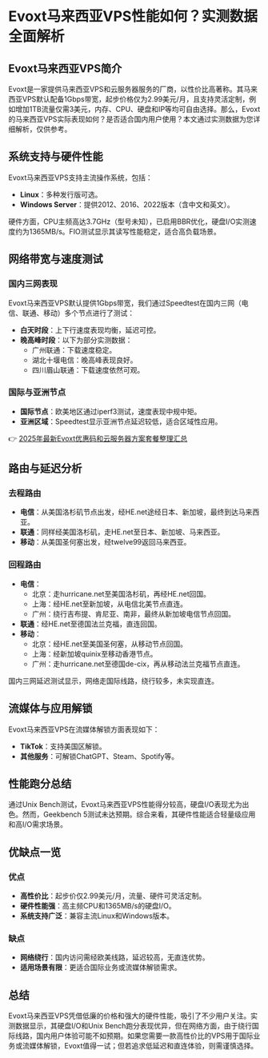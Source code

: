 # Evoxt马来西亚VPS性能如何？实测数据全面解析

## Evoxt马来西亚VPS简介

Evoxt是一家提供马来西亚VPS和云服务器服务的厂商，以性价比高著称。其马来西亚VPS默认配备1Gbps带宽，起步价格仅为2.99美元/月，且支持灵活定制，例如增加1TB流量仅需3美元，内存、CPU、硬盘和IP等均可自由选择。那么，Evoxt的马来西亚VPS实际表现如何？是否适合国内用户使用？本文通过实测数据为您详细解析，仅供参考。

## 系统支持与硬件性能

Evoxt马来西亚VPS支持主流操作系统，包括：

- **Linux**：多种发行版可选。
- **Windows Server**：提供2012、2016、2022版本（含中文和英文）。

硬件方面，CPU主频高达3.7GHz（型号未知），已启用BBR优化，硬盘I/O实测速度约为1365MB/s。FIO测试显示其读写性能稳定，适合高负载场景。

## 网络带宽与速度测试

### 国内三网表现

Evoxt马来西亚VPS默认提供1Gbps带宽，我们通过Speedtest在国内三网（电信、联通、移动）多个节点进行了测试：

- **白天时段**：上下行速度表现均衡，延迟可控。
- **晚高峰时段**：以下为部分实测数据：
  - 广州联通：下载速度稳定。
  - 湖北十堰电信：晚高峰表现良好。
  - 四川眉山联通：下载速度依然可观。

### 国际与亚洲节点

- **国际节点**：欧美地区通过iperf3测试，速度表现中规中矩。
- **亚洲区域**：Speedtest显示亚洲节点延迟较低，适合区域性应用。

👉 [2025年最新Evoxt优惠码和云服务器方案套餐整理汇总](https://bit.ly/evoxt)

## 路由与延迟分析

### 去程路由

- **电信**：从美国洛杉矶节点出发，经HE.net途经日本、新加坡，最终到达马来西亚。
- **联通**：同样经美国洛杉矶，走HE.net至日本、新加坡、马来西亚。
- **移动**：从美国圣何塞出发，经twelve99返回马来西亚。

### 回程路由

- **电信**：
  - 北京：走hurricane.net至美国洛杉矶，再经HE.net回国。
  - 上海：经HE.net至新加坡，从电信北美节点直连。
  - 广州：绕行吉布提、肯尼亚、南非，最终从新加坡电信节点回国。
- **联通**：经HE.net至德国法兰克福，直连回国。
- **移动**：
  - 北京：经HE.net至美国圣何塞，从移动节点回国。
  - 上海：经新加坡quinix至移动香港节点。
  - 广州：走hurricane.net至德国de-cix，再从移动法兰克福节点直连。

国内三网延迟测试显示，网络走国际线路，绕行较多，未实现直连。

## 流媒体与应用解锁

Evoxt马来西亚VPS在流媒体解锁方面表现如下：

- **TikTok**：支持美国区解锁。
- **其他服务**：可解锁ChatGPT、Steam、Spotify等。

## 性能跑分总结

通过Unix Bench测试，Evoxt马来西亚VPS性能得分较高，硬盘I/O表现尤为出色。然而，Geekbench 5测试未达预期。综合来看，其硬件性能适合轻量级应用和高I/O需求场景。

## 优缺点一览

### 优点
- **高性价比**：起步价仅2.99美元/月，流量、硬件可灵活定制。
- **硬件性能强**：高主频CPU和1365MB/s的硬盘I/O。
- **系统支持广泛**：兼容主流Linux和Windows版本。

### 缺点
- **网络绕行**：国内访问需经欧美线路，延迟较高，无直连优势。
- **适用场景有限**：更适合国际业务或流媒体解锁需求。

## 总结

Evoxt马来西亚VPS凭借低廉的价格和强大的硬件性能，吸引了不少用户关注。实测数据显示，其硬盘I/O和Unix Bench跑分表现优异，但在网络方面，由于绕行国际线路，国内用户体验可能不如预期。如果您需要一款高性价比的VPS用于国际业务或流媒体解锁，Evoxt值得一试；但若追求低延迟和直连体验，则需谨慎选择。